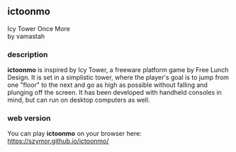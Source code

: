 ## ictoonmo
Icy Tower Once More  
by vamastah

### description
**ictoonmo** is inspired by Icy Tower, a freeware platform game by Free Lunch Design. It is set in a simplistic tower, where the player's goal is to jump from one "floor" to the next and go as high as possible without falling and plunging off the screen. It has been developed with handheld consoles in mind, but can run on desktop computers as well.

### web version
You can play **ictoonmo** on your browser here: https://szymor.github.io/ictoonmo/
